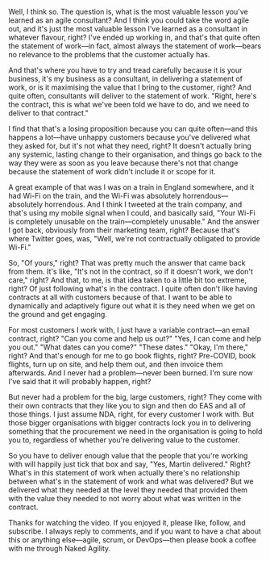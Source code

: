 Well, I think so. The question is, what is the most valuable lesson you've learned as an agile consultant? And I think you could take the word agile out, and it's just the most valuable lesson I've learned as a consultant in whatever flavour, right? I've ended up working in, and that's that quite often the statement of work—in fact, almost always the statement of work—bears no relevance to the problems that the customer actually has. 

And that's where you have to try and tread carefully because it is your business, it's my business as a consultant, in delivering a statement of work, or is it maximising the value that I bring to the customer, right? And quite often, consultants will deliver to the statement of work. "Right, here's the contract, this is what we've been told we have to do, and we need to deliver to that contract." 

I find that that's a losing proposition because you can quite often—and this happens a lot—have unhappy customers because you've delivered what they asked for, but it's not what they need, right? It doesn't actually bring any systemic, lasting change to their organisation, and things go back to the way they were as soon as you leave because there's not that change because the statement of work didn't include it or scope for it. 

A great example of that was I was on a train in England somewhere, and it had Wi-Fi on the train, and the Wi-Fi was absolutely horrendous—absolutely horrendous. And I think I tweeted at the train company, and that's using my mobile signal when I could, and basically said, "Your Wi-Fi is completely unusable on the train—completely unusable." And the answer I got back, obviously from their marketing team, right? Because that's where Twitter goes, was, "Well, we're not contractually obligated to provide Wi-Fi." 

So, "Of yours," right? That was pretty much the answer that came back from them. It's like, "It's not in the contract, so if it doesn't work, we don't care," right? And that, to me, is that idea taken to a little bit too extreme, right? Of just following what's in the contract. I quite often don't like having contracts at all with customers because of that. I want to be able to dynamically and adaptively figure out what it is they need when we get on the ground and get engaging. 

For most customers I work with, I just have a variable contract—an email contract, right? "Can you come and help us out?" "Yes, I can come and help you out." "What dates can you come?" "These dates." "Okay, I'm there," right? And that's enough for me to go book flights, right? Pre-COVID, book flights, turn up on site, and help them out, and then invoice them afterwards. And I never had a problem—never been burned. I'm sure now I've said that it will probably happen, right? 

But never had a problem for the big, large customers, right? They come with their own contracts that they like you to sign and then do EAS and all of those things. I just assume NDA, right, for every customer I work with. But those bigger organisations with bigger contracts lock you in to delivering something that the procurement we need in the organisation is going to hold you to, regardless of whether you're delivering value to the customer. 

So you have to deliver enough value that the people that you're working with will happily just tick that box and say, "Yes, Martin delivered." Right? What's in this statement of work when actually there's no relationship between what's in the statement of work and what was delivered? But we delivered what they needed at the level they needed that provided them with the value they needed to not worry about what was written in the contract. 

Thanks for watching the video. If you enjoyed it, please like, follow, and subscribe. I always reply to comments, and if you want to have a chat about this or anything else—agile, scrum, or DevOps—then please book a coffee with me through Naked Agility.